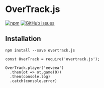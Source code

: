 # OverTrack.js
[![npm](https://img.shields.io/npm/v/overtrack.js.svg)](https://www.npmjs.com/package/overtrack.js)
[![GitHub issues](https://img.shields.io/github/issues/aidant/overtrack.js.svg)](https://github.com/aidant/overtrack.js/issues)

## Installation
```
npm install --save overtrack.js
```
```
const OverTrack = require('overtrack.js');

OverTrack.player('eeveea')
  .then(ot => ot.game(0))
  .then(console.log)
  .catch(console.error)
```
